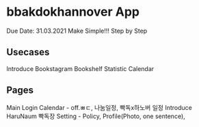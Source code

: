 # bbakdokhannover App

Due Date: 31.03.2021
Make Simple!!!
Step by Step

## Usecases

Introduce
Bookstagram
Bookshelf
Statistic
Calendar

## Pages

Main
Login
Calendar - off.ㅃㄷ, 나눔일정, 빡독x하노버 일정
Introduce
HaruNaum
빡독장
Setting - Policy, Profile(Photo, one sentence),
